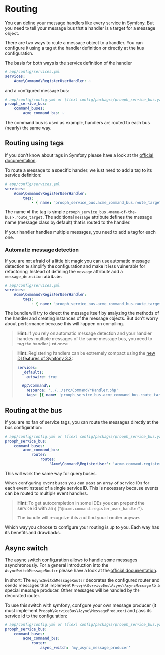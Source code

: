 # Routing

You can define your message handlers like every service in Symfony.
But you need to tell your message bus that a handler is a target for a message object.

There are two ways to route a message object to a handler.
You can configure it using a tag at the handler definition or directly at the bus configuration.

The basis for both ways is the service definition of the handler
```yaml
# app/config/services.yml
services:
    Acme\Command\RegisterUserHandler: ~
```

and a configured message bus:
```yaml
# app/config/config.yml or (flex) config/packages/prooph_service_bus.yaml
prooph_service_bus:
    command_buses:
        acme_command_bus: ~
```
The command bus is used as example, handlers are routed to each bus (nearly) the same way.

## Routing using tags

If you don't know about tags in Symfony please have a look at the
[official documentation](http://symfony.com/doc/current/service_container/tags.html).

To route a message to a specific handler, we just need to add a tag to its service definition:
```yaml
# app/config/services.yml
services:
    Acme\Command\RegisterUserHandler:
        tags:
            - { name: 'prooph_service_bus.acme_command_bus.route_target', message: Acme\Command\RegisterUser }
```

The name of the tag is simple `prooph_service_bus.<name-of-the-bus>.route_target`.
The additional `message` attribute defines the message name (message class by default) that is routed to the handler.

If your handler handles multiple messages, you need to add a tag for each one.

### Automatic message detection

If you are not afraid of a little bit magic
you can use automatic message detection to simplify the configuration and make it less vulnerable for refactoring.
Instead of defining the `message` attribute add a `message_detection` attribute:

```yaml
# app/config/services.yml
services:
    Acme\Command\RegisterUserHandler:
        tags:
            - { name: 'prooph_service_bus.acme_command_bus.route_target', message_detection: true }
```

The bundle will try to detect the message itself
by analyzing the methods of the handler and creating instances of the message objects.
But don't worry about performance because this will happen on compiling.

> **Hint:** If you rely on automatic message detection and your handler handles multiple messages of the same message bus,
> you need to tag the handler just once.

> **Hint:** Registering handlers can be extremely compact using
> the [new DI features of Symfony 3.3](http://symfony.com/doc/current/service_container/3.3-di-changes.html):
>
> ```yaml
> services:
>   _defaults:
>     autowire: true
>   
>   App\Command\:
>     resource: '../../src/Command/*Handler.php'
>     tags: [{ name: 'prooph_service_bus.acme_command_bus.route_target', message_detection: true }]
> ``` 

## Routing at the bus

If you are no fan of service tags, you can route the messages directly at the bus configuration:
```yaml
# app/config/config.yml or (flex) config/packages/prooph_service_bus.yaml
prooph_service_bus:
    command_buses:
        acme_command_bus:
            router:
                routes:
                    'Acme\Command\RegisterUser': 'acme.command.register_user_handler'
```
This will work the same way for query buses.

When configuring event buses you can pass an array of service IDs for each event instead of a single service ID.
This is necessary because events can be routed to multiple event handlers.

> **Hint:** To get autocompletion in some IDEs you can prepend the service id
> with an `@` (`"@acme.command.register_user_handler"`).
>
> The bundle will recognize this and find your handler anyway.

Which way you choose to configure your routing is up to you.
Each way has its benefits and drawbacks.

## Async switch

The async switch configuration allows to handle some messages asynchronously.
For a general introduction into the `AsyncSwitchMessageRouter` please have a look at the [official documentation](http://docs.getprooph.org/service-bus/plugins.html#2-3-1-5).

In short: The `AsyncSwitchMessageRouter` decorates the configured router and sends messages that 
implement `Prooph\ServiceBus\Async\AsyncMessage` to a special message producer.
Other messages will be handled by the decorated router.

To use this switch with symfony, configure your own message producer (it must implement `Prooph\ServiceBus\Async\MessageProducer`)
and pass its service id to the configuration:

```yaml
# app/config/config.yml or (flex) config/packages/prooph_service_bus.yaml
prooph_service_bus:
    command_buses:
        acme_command_bus:
            router:
                async_switch: 'my_async_message_producer'
```
